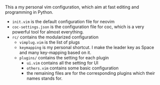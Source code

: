 This a my personal vim configuration, which aim at fast editing and programming in Python.

- `init.vim` is the default configuration file for neovim
- `coc-settings.json` is the configuration file for coc, which is a very powerful tool for almost everything.
- `rc/` contains the modularized configuration
  - `vimplug.vim` is the list of plugs
  - `keymapping` is my personal shortcut. I make the leader key as Space and many key-mapping based on it.
  - `plugins/` contains the setting for each plugin
    - `ui.vim` contains all the setting for UI
    - `others.vim` contains some basic configuration
    - the remaining files are for the corresponding plugins which their names stands for.
